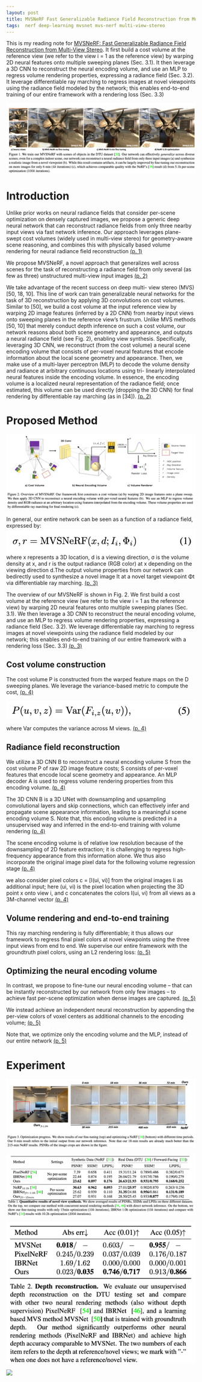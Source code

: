```yaml
---
layout: post
title: MVSNeRF Fast Generalizable Radiance Field Reconstruction from Multi-View Stereo
tags:  nerf deep-learning mvsnet mvs-nerf multi-view-stereo
---
```


This is my reading note for [MVSNeRF: Fast Generalizable Radiance Field Reconstruction from Multi-View Stereo](https://arxiv.org/abs/2103.15595). It first build a cost volume at the reference view (we refer to the view i = 1 as the reference view) by warping 2D neural features onto multiple sweeping planes (Sec. 3.1). It then leverage a 3D CNN to reconstruct the neural encoding volume, and use an MLP to regress volume rendering properties, expressing a radiance field (Sec. 3.2).   It leverage differentiable ray marching to regress images at novel viewpoints using the radiance field modeled by the network; this enables end-to-end training of our entire framework with a rendering loss (Sec. 3.3)

![](https://raw.githubusercontent.com/zhangtemplar/zhangtemplar.github.io/master/uPic/chenMVSNeRFFastGeneralizable2021-1-x43-y357.png) 

# Introduction
Unlike prior works on neural radiance fields that consider per-scene optimization on densely captured images, we propose a generic deep neural network that can reconstruct radiance fields from only three nearby input views via fast network inference. Our approach leverages plane-swept cost volumes (widely used in multi-view stereo) for geometry-aware scene reasoning, and combines this with physically based volume rendering for neural radiance field reconstruction [(p. 1)](zotero://open-pdf/library/items/3K5FNKFP?page=1&annotation=72KZZF2M)

We propose MVSNeRF, a novel approach that generalizes well across scenes for the task of reconstructing a radiance field from only several (as few as three) unstructured multi-view input images [(p. 2)](zotero://open-pdf/library/items/3K5FNKFP?page=2&annotation=2DDGHBNZ)

We take advantage of the recent success on deep multi- view stereo (MVS) [50, 18, 10]. This line of work can train generalizable neural networks for the task of 3D reconstruction by applying 3D convolutions on cost volumes. Similar to [50], we build a cost volume at the input reference view by warping 2D image features (inferred by a 2D CNN) from nearby input views onto sweeping planes in the reference view’s frustrum. Unlike MVS methods [50, 10] that merely conduct depth inference on such a cost volume, our network reasons about both scene geometry and appearance, and outputs a neural radiance field (see Fig. 2), enabling view synthesis. Specifically, leveraging 3D CNN, we reconstruct (from the cost volume) a neural scene encoding volume that consists of per-voxel neural features that encode information about the local scene geometry and appearance. Then, we make use of a multi-layer perceptron (MLP) to decode the volume density and radiance at arbitrary continuous locations using tri- linearly interpolated neural features inside the encoding volume. In essence, the encoding volume is a localized neural representation of the radiance field; once estimated, this volume can be used directly (dropping the 3D CNN) for final rendering by differentiable ray marching (as in [34]). [(p. 2)](zotero://open-pdf/library/items/3K5FNKFP?page=2&annotation=IPSEPXRL)

# Proposed Method
![](https://raw.githubusercontent.com/zhangtemplar/zhangtemplar.github.io/master/uPic/chenMVSNeRFFastGeneralizable2021-3-x47-y522.png) 

In general, our entire network can be seen as a function of a radiance field, expressed by:
![](https://raw.githubusercontent.com/zhangtemplar/zhangtemplar.github.io/master/uPic/chenMVSNeRFFastGeneralizable2021-3-x358-y393.png) 
where x represents a 3D location, d is a viewing direction, σ is the volume density at x, and r is the output radiance (RGB color) at x depending on the viewing direction d.The output volume properties from our network can bedirectly used to synthesize a novel image It at a novel target viewpoint Φt via differentiable ray marching. [(p. 3)](zotero://open-pdf/library/items/3K5FNKFP?page=3&annotation=D39KUE5P)

The overview of our MVSNeRF is shown in Fig. 2. We first build a cost volume at the reference view (we refer to the view i = 1 as the reference view) by warping 2D neural features onto multiple sweeping planes (Sec. 3.1). We then leverage a 3D CNN to reconstruct the neural encoding volume, and use an MLP to regress volume rendering properties, expressing a radiance field (Sec. 3.2). 
We leverage differentiable ray marching to regress images at novel viewpoints using the radiance field modeled by our network; this enables end-to-end training of our entire framework with a rendering loss (Sec. 3.3) [(p. 3)](zotero://open-pdf/library/items/3K5FNKFP?page=3&annotation=HBKGFQSZ)

## Cost volume construction
The cost volume P is constructed from the warped feature maps on the D sweeping planes. We leverage the variance-based metric to compute the cost, [(p. 4)](zotero://open-pdf/library/items/3K5FNKFP?page=4&annotation=XVB3AUA4)

![](https://raw.githubusercontent.com/zhangtemplar/zhangtemplar.github.io/master/uPic/chenMVSNeRFFastGeneralizable2021-4-x103-y183.png) 

where Var computes the variance across M views. [(p. 4)](zotero://open-pdf/library/items/3K5FNKFP?page=4&annotation=PQ4MUCYL)

## Radiance field reconstruction
We utilize a 3D CNN B to reconstruct a neural encoding volume S from the cost volume P of raw 2D image feature costs; S consists of per-voxel features that encode local scene geometry and appearance. An MLP decoder A is used to regress volume rendering properties from this encoding volume. [(p. 4)](zotero://open-pdf/library/items/3K5FNKFP?page=4&annotation=78K45GE9)

The 3D CNN B is a 3D UNet with downsampling and upsampling convolutional layers and skip connections, which can effectively infer and propagate scene appearance information, leading to a meaningful scene encoding volume S. Note that, this encoding volume is predicted in a unsupervised way and inferred in the end-to-end training with volume rendering [(p. 4)](zotero://open-pdf/library/items/3K5FNKFP?page=4&annotation=DVNNSNLI)

The scene encoding volume is of relative low resolution because of the downsampling of 2D feature extraction; it is challenging to regress high-frequency appearance from this information alone. We thus also incorporate the original image pixel data for the following volume regression stage [(p. 4)](zotero://open-pdf/library/items/3K5FNKFP?page=4&annotation=WJNXECEQ)

we also consider pixel colors c = [I(ui, vi)] from the original images Ii as additional input; here (ui, vi) is the pixel location when projecting the 3D point x onto view i, and c concatenates the colors I(ui, vi) from all views as a 3M-channel vector [(p. 4)](zotero://open-pdf/library/items/3K5FNKFP?page=4&annotation=W2Q5MF32)

## Volume rendering and end-to-end training
This ray marching rendering is fully differentiable; it thus allows our framework to regress final pixel colors at novel viewpoints using the three input views from end to end. We supervise our entire framework with the groundtruth pixel colors, using an L2 rendering loss: [(p. 5)](zotero://open-pdf/library/items/3K5FNKFP?page=5&annotation=BV5B7IHU)

## Optimizing the neural encoding volume
In contrast, we propose to fine-tune our neural encoding volume – that can be instantly reconstructed by our network from only few images – to achieve fast per-scene optimization when dense images are captured. [(p. 5)](zotero://open-pdf/library/items/3K5FNKFP?page=5&annotation=AQQCM2ML)

We instead achieve an independent neural reconstruction by appending the per-view colors of voxel centers as additional channels to the encoding volume; [(p. 5)](zotero://open-pdf/library/items/3K5FNKFP?page=5&annotation=V5I2BZPD)

Note that, we optimize only the encoding volume and the MLP, instead of our entire network [(p. 5)](zotero://open-pdf/library/items/3K5FNKFP?page=5&annotation=H7AE2SLT)

# Experiment
![](https://raw.githubusercontent.com/zhangtemplar/zhangtemplar.github.io/master/uPic/chenMVSNeRFFastGeneralizable2021-6-x47-y542.png) 

![](https://raw.githubusercontent.com/zhangtemplar/zhangtemplar.github.io/master/uPic/chenMVSNeRFFastGeneralizable2021-7-x46-y561.png) 

![](https://raw.githubusercontent.com/zhangtemplar/zhangtemplar.github.io/master/uPic/chenMVSNeRFFastGeneralizable2021-7-x45-y358.png) 

![](https://raw.githubusercontent.com/zhangtemplar/zhangtemplar.github.io/master/uPic/chenMVSNeRFFastGeneralizable2021-8-x40-y287.png) 
